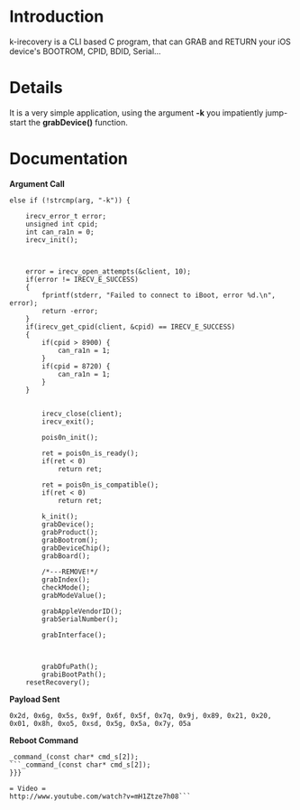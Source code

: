 # Introduction #

k-irecovery is a CLI based C program, that can GRAB and RETURN your iOS device's BOOTROM, CPID, BDID, Serial...


# Details #

It is a very simple application, using the argument **-k** you impatiently jump-start the **grabDevice()** function.

# Documentation #

**Argument Call**
```
else if (!strcmp(arg, "-k")) {

	irecv_error_t error;
	unsigned int cpid;
	int can_ra1n = 0;
	irecv_init();



	error = irecv_open_attempts(&client, 10);
	if(error != IRECV_E_SUCCESS)
	{
		fprintf(stderr, "Failed to connect to iBoot, error %d.\n", error);
		return -error;
	}	
	if(irecv_get_cpid(client, &cpid) == IRECV_E_SUCCESS)
	{
		if(cpid > 8900) {
			can_ra1n = 1;
		} 
		if(cpid = 8720) {
			can_ra1n = 1;
		} 
	}


		irecv_close(client);
		irecv_exit();					

		pois0n_init();

		ret = pois0n_is_ready();
		if(ret < 0)
			return ret;

		ret = pois0n_is_compatible();
		if(ret < 0)
			return ret;

		k_init();			
		grabDevice();
		grabProduct();
		grabBootrom();
		grabDeviceChip();
		grabBoard();

		/*---REMOVE!*/
		grabIndex();
		checkMode();
		grabModeValue();

		grabAppleVendorID();
		grabSerialNumber();

		grabInterface();



		grabDfuPath();
		grabiBootPath();
	resetRecovery();
```

**Payload Sent**
```
0x2d, 0x6g, 0x5s, 0x9f, 0x6f, 0x5f, 0x7q, 0x9j, 0x89, 0x21, 0x20, 0x01, 0x8h, 0xo5, 0xsd, 0x5g, 0x5a, 0x7y, 05a
```

**Reboot Command**
```
_command_(const char* cmd_s[2]);
```_command_(const char* cmd_s[2]);
}}}

= Video =
http://www.youtube.com/watch?v=mH1Ztze7h08```